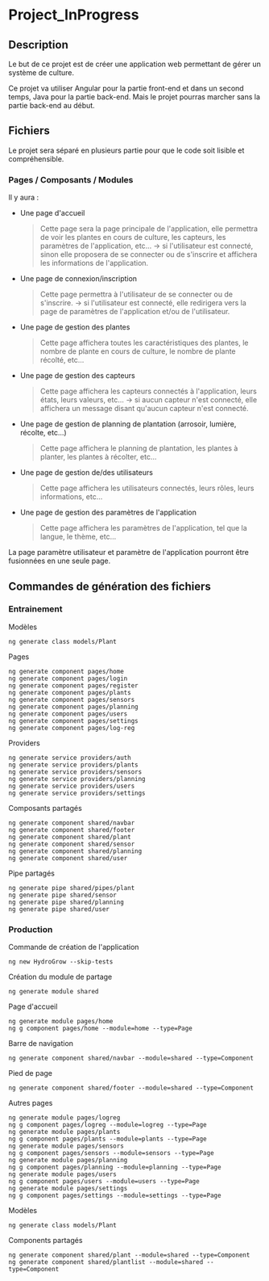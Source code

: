 # Project_InProgress

## Description

Le but de ce projet est de créer une application web permettant de gérer un système de culture.

Ce projet va utiliser Angular pour la partie front-end et dans un second temps, Java pour la partie back-end.
Mais le projet pourras marcher sans la partie back-end au début.

## Fichiers

Le projet sera séparé en plusieurs partie pour que le code soit lisible et compréhensible.

### Pages / Composants / Modules

Il y aura :

- Une page d'accueil
  > Cette page sera la page principale de l'application, elle permettra de voir les plantes en cours de culture, les capteurs, les paramètres de l'application, etc... -> si l'utilisateur est connecté, sinon elle proposera de se connecter ou de s'inscrire et affichera les informations de l'application.
- Une page de connexion/inscription
  > Cette page permettra à l'utilisateur de se connecter ou de s'inscrire. -> si l'utilisateur est connecté, elle redirigera vers la page de paramètres de l'application et/ou de l'utilisateur.
- Une page de gestion des plantes
  > Cette page affichera toutes les caractéristiques des plantes, le nombre de plante en cours de culture, le nombre de plante récolté, etc...
- Une page de gestion des capteurs
  > Cette page affichera les capteurs connectés à l'application, leurs états, leurs valeurs, etc... -> si aucun capteur n'est connecté, elle affichera un message disant qu'aucun capteur n'est connecté.
- Une page de gestion de planning de plantation (arrosoir, lumière, récolte, etc...)
  > Cette page affichera le planning de plantation, les plantes à planter, les plantes à récolter, etc...
- Une page de gestion de/des utilisateurs
  > Cette page affichera les utilisateurs connectés, leurs rôles, leurs informations, etc...
- Une page de gestion des paramètres de l'application
  > Cette page affichera les paramètres de l'application, tel que la langue, le thème, etc...

La page paramètre utilisateur et paramètre de l'application pourront être fusionnées en une seule page.

## Commandes de génération des fichiers

### Entrainement

Modèles

```
ng generate class models/Plant
```

Pages

```
ng generate component pages/home
ng generate component pages/login
ng generate component pages/register
ng generate component pages/plants
ng generate component pages/sensors
ng generate component pages/planning
ng generate component pages/users
ng generate component pages/settings
ng generate component pages/log-reg
```

Providers

```
ng generate service providers/auth
ng generate service providers/plants
ng generate service providers/sensors
ng generate service providers/planning
ng generate service providers/users
ng generate service providers/settings
```

Composants partagés

```
ng generate component shared/navbar
ng generate component shared/footer
ng generate component shared/plant
ng generate component shared/sensor
ng generate component shared/planning
ng generate component shared/user
```

Pipe partagés

```
ng generate pipe shared/pipes/plant
ng generate pipe shared/sensor
ng generate pipe shared/planning
ng generate pipe shared/user
```

### Production

Commande de création de l'application

```
ng new HydroGrow --skip-tests
```

Création du module de partage

```
ng generate module shared
```

Page d'accueil

```
ng generate module pages/home
ng g component pages/home --module=home --type=Page
```

Barre de navigation

```
ng generate component shared/navbar --module=shared --type=Component
```

Pied de page

```
ng generate component shared/footer --module=shared --type=Component
```

Autres pages

```
ng generate module pages/logreg
ng g component pages/logreg --module=logreg --type=Page
ng generate module pages/plants
ng g component pages/plants --module=plants --type=Page
ng generate module pages/sensors
ng g component pages/sensors --module=sensors --type=Page
ng generate module pages/planning
ng g component pages/planning --module=planning --type=Page
ng generate module pages/users
ng g component pages/users --module=users --type=Page
ng generate module pages/settings
ng g component pages/settings --module=settings --type=Page
```

Modèles

```
ng generate class models/Plant
```

Components partagés

```
ng generate component shared/plant --module=shared --type=Component
ng generate component shared/plantlist --module=shared --type=Component
```
